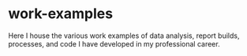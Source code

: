# work-examples
Here I house the various work examples of data analysis, report builds, processes, and code I have developed in my professional career. 
